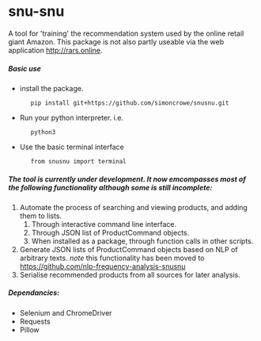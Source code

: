 # snu-snu
A tool for 'training' the recommendation system used by the online retail giant Amazon. This package is not also partly useable via the web application http://rars.online.

##### Basic use

- install the package.

         pip install git+https://github.com/simoncrowe/snusnu.git
- Run your python interpreter. i.e.

         python3
- Use the basic terminal interface

         from snusnu import terminal

##### The tool is currently under development. It now emcompasses most of the following functionality although some is still incomplete:
1. Automate the process of searching and viewing products, and adding them to lists.
    1. Through interactive command line interface.
    1. Through JSON list of ProductCommand objects.
    1. When installed as a package, through function calls in other scripts.
1. Generate JSON lists of ProductCommand objects based on NLP of arbitrary texts. *note* this functionality has been moved to https://github.com/nlp-frequency-analysis-snusnu
1. Serialise recommended products from all sources for later analysis.

##### Dependancies:
- Selenium and ChromeDriver
- Requests
- Pillow
